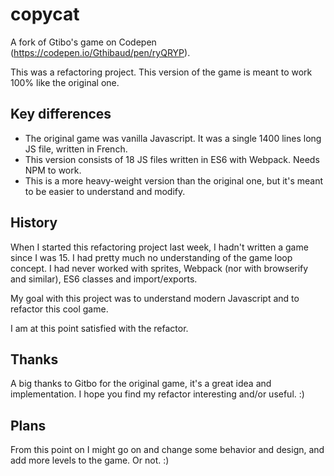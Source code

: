 # copycat
A fork of Gtibo's game on Codepen (https://codepen.io/Gthibaud/pen/ryQRYP).

This was a refactoring project. This version of the game is meant to work 100% like the original one.

## Key differences

 * The original game was vanilla Javascript. It was a single 1400 lines long JS file, written in French.
 * This version consists of 18 JS files written in ES6 with Webpack. Needs NPM to work.
 * This is a more heavy-weight version than the original one, but it's meant to be easier to understand and modify.

## History

When I started this refactoring project last week, I hadn't written a game since I was 15. I had pretty much no understanding of the game loop concept. I had never worked with sprites, Webpack (nor with browserify and similar), ES6 classes and import/exports.

My goal with this project was to understand modern Javascript and to refactor this cool game.

I am at this point satisfied with the refactor.

## Thanks

A big thanks to Gitbo for the original game, it's a great idea and implementation. I hope you find my refactor interesting and/or useful. :)

## Plans

From this point on I might go on and change some behavior and design, and add more levels to the game. Or not. :)
